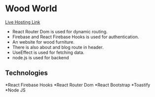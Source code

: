 # Wood World

 [Live Hosting Link](https://wood-world-zillur.netlify.app/)

* React Router Dom is used for dynamic routing.
* Firebase and React Firebase Hooks is used for authentication.
* An website for wood furniture.
* There is also about and blog route in header.
* UseEffect is used for fetching data.
* node.js is used for backend


## Technologies
*React Firebase Hooks
*React Router Dom
*React Bootstrap
*Toastify
*Node JS



